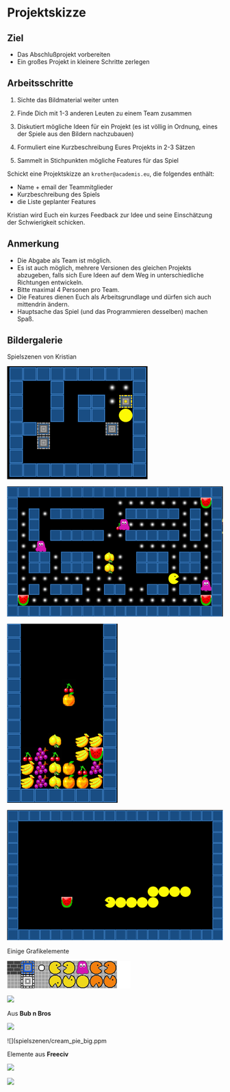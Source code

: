 
# Projektskizze

## Ziel

* Das Abschlußprojekt vorbereiten
* Ein großes Projekt in kleinere Schritte zerlegen

## Arbeitsschritte

1. Sichte das Bildmaterial weiter unten

2. Finde Dich mit 1-3 anderen Leuten zu einem Team zusammen

3. Diskutiert mögliche Ideen für ein Projekt (es ist völlig in Ordnung, eines der Spiele aus den Bildern nachzubauen)

4. Formuliert eine Kurzbeschreibung Eures Projekts in 2-3 Sätzen

5. Sammelt in Stichpunkten mögliche Features für das Spiel


Schickt eine Projektskizze an `krother@academis.eu`, die folgendes enthält:

* Name + email der Teammitglieder
* Kurzbeschreibung des Spiels
* die Liste geplanter Features

Kristian wird Euch ein kurzes Feedback zur Idee und seine Einschätzung der Schwierigkeit schicken.


## Anmerkung

* Die Abgabe als Team ist möglich.
* Es ist auch möglich, mehrere Versionen des gleichen Projekts abzugeben, 
falls sich Eure Ideen auf dem Weg in unterschiedliche Richtungen entwickeln. 
* Bitte maximal 4 Personen pro Team.
* Die Features dienen Euch als Arbeitsgrundlage und dürfen sich auch mittendrin ändern.
* Hauptsache das Spiel (und das Programmieren desselben) machen Spaß.

## Bildergalerie

Spielszenen von Kristian

![](spielszenen/boxes.png)

![](spielszenen/pac.png)

![](spielszenen/frutris.png)

![](spielszenen/snake.png)

Einige Grafikelemente

![](spielszenen/tiles.png)

![](spielszenen/raumschiffe.xpm)

Aus **Bub n Bros**

![](spielszenen/fruit.xpm)

![](spielszenen/cream_pie_big.ppm  

Elemente aus **Freeciv**

![](spielszenen/tiles.xpm)

![](spielszenen/flags.xpm)
